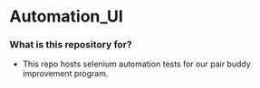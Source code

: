 # Automation_UI

### What is this repository for? ###

* This repo hosts selenium automation tests for our pair buddy improvement program.
